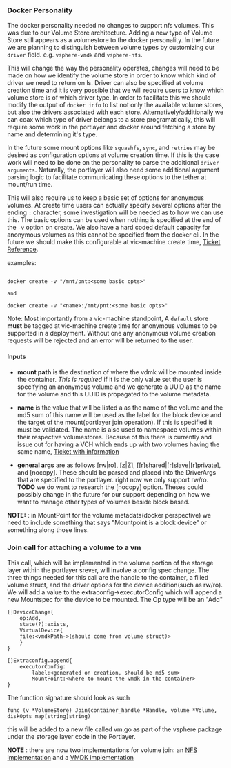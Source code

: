 
### Docker Personality

The docker personality needed no changes to support nfs volumes. This was due to our Volume Store architecture. Adding a new type of Volume Store still appears as a volumestore to the docker personality. In the future we are planning to distinguish between volume types by customizing our `driver` field. e.g. `vsphere-vmdk` and `vsphere-nfs`. 

This will change the way the personality operates, changes will need to be made on how we identify the volume store in order to know which kind of driver we need to return on ls. Driver can also be specified at volume creation time and it is very possible that we will require users to know which volume store is of which driver type. In order to facilitate this we should modify the output of `docker info` to list not only the available volume stores, but also the drivers associated with each store. Alternatively/additionally we can coax which type of driver belongs to a store programatically, this will require some work in the portlayer and docker around fetching a store by name and determining it's type. 

In the future some mount options like `squashfs`, `sync`, and `retries` may be desired as configuration options at volume creation time. If this is the case work will need to be done on the personality to parse the additional `driver arguments`. Naturally, the portlayer will also need some additional argument parsing logic to facilitate communicating these options to the tether at mount/run time. 

This will also require us to keep a basic set of options for anonymous volumes. At create time users can actually specify several options after the ending `:` character, some investigation will be needed as to how we can use this. The basic options can be used when nothing is specified at the end of the `-v` option on create. We also have a hard coded default capacity for anonymous volumes as this cannot be specified from the docker cli. In the future we should make this configurable at vic-machine create time, [Ticket Reference](https://github.com/vmware/vic/issues/5172). 

examples:

```

docker create -v "/mnt/pnt:<some basic opts>"

and 

docker create -v "<name>:/mnt/pnt:<some basic opts>"

```

Note: Most importantly from a vic-machine standpoint, A `default` store __must__ be tagged at vic-machine create time for anonymous volumes to be supported in a deployment. Without one any anonymous volume creation requests will be rejected and an error will be returned to the user.
    
#### Inputs

+ **mount path** is the destination of where the vdmk will be mounted inside the container. _This is required_ if it is the only value set the user is specifying an anonymous volume and we  generate a UUID as the name for the volume and this UUID is propagated to the volume metadata. 


+ **name** is the value that will be listed a as the name of the volume and the md5 sum of this name will be used as the label for the block device and the target of the mount(portlayer join operation). If this is specified it must be validated. The name is also used to namespace volumes within their respective volumestores. Because of this there is currently and issue out for having a VCH which ends up with two volumes having the same name, [Ticket with information](https://github.com/vmware/vic/issues/5173)

+ **general args** are as follows [rw|ro], [z|Z], [[r]shared|[r]slave|[r]private], and [nocopy]. These should be parsed and placed into the DriverArgs that are specified to the portlayer. right now we only support rw/ro. __TODO__ we do want to research the [nocopy] option. Theses could possibly change in the future for our support depending on how we want to manage other types of volumes beside block based. 


__NOTE:__ : in MountPoint for the volume metadata(docker perspective) we need to include something that says "Mountpoint is a block device" or something along those lines.


### Join call for attaching a volume to a vm

This call, which will be implemented in the volume portion of the storage layer within the portlayer srever, will involve a config spec change. The three things needed for this call are the handle to the container, a filled volume struct, and the driver options for the device addition(such as rw/ro). We will add a value to the extraconfig->executorConfig which will append a new Mountspec for the device to be mounted. The Op type will be an "Add"

```
[]DeviceChange{
    op:Add,
    state(?):exists,
    VirtualDevice{
    file:<vmdkPath->(should come from volume struct)>
    }
}

[]Extraconfig.append{
    executorConfig:
        label:<generated on creation, should be md5 sum>
        MountPoint:<where to mount the vmdk in the container>
}

```

The function signature should look as such

```
func (v *VolumeStore) Join(container_handle *Handle, volume *Volume, diskOpts map[string]string)
```

this will be added to a new file called vm.go as part of the vsphere package under the storage layer code in the Portlayer.

__NOTE__ : there are now two implementations for volume join: an [NFS implementation](https://github.com/vmware/vic/blob/master/lib/portlayer/storage/nfs/vm.go#L42-L57) and a [VMDK implementation](https://github.com/vmware/vic/blob/master/lib/portlayer/storage/vsphere/vm.go#L28-L48)

